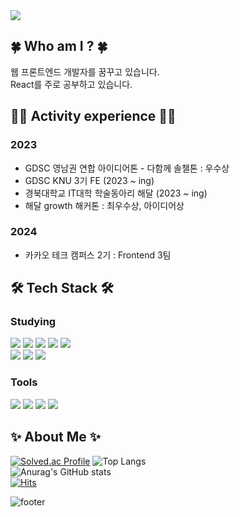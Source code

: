 <img src="https://capsule-render.vercel.app/api?type=Venom&color=gradient&height=150&section=header&text=Hi%20there!&fontSize=70&fontColor=1f2329" />

## 🍀 Who am I ? 🍀
웹 프론트엔드 개발자를 꿈꾸고 있습니다. <br>
React를 주로 공부하고 있습니다.

## 🤹‍♀️ Activity experience 🤹‍♀️
### 2023
- GDSC 영남권 연합 아이디어톤 - 다함께 솔챌톤 : 우수상
- GDSC KNU 3기 FE (2023 ~ ing)
- 경북대학교 IT대학 학술동아리 해달 (2023 ~ ing)
- 해달 growth 해커톤 : 최우수상, 아이디어상

### 2024
- 카카오 테크 캠퍼스 2기 : Frontend 3팀

## 🛠 Tech Stack 🛠

### Studying

<img src="https://img.shields.io/badge/HTML-E34F26?style=flat-square&logo=HTML5&logoColor=white"/> <img src="https://img.shields.io/badge/CSS-1572B6?style=flat-square&logo=CSS3&logoColor=white"/>
<img src="https://img.shields.io/badge/JavaScript-F7DF1E?style=flat-square&logo=JavaScript&logoColor=white"/>
<img src="https://img.shields.io/badge/React-61DAFB?style=flat-square&logo=React&logoColor=white"/>
<img src="https://img.shields.io/badge/Redux-764ABC?style=flat-square&logo=Redux&logoColor=white"/>
<br>
<img src="https://img.shields.io/badge/styled-DB7093?style=flat-square&logo=styledcomponents&logoColor=white"/>
<img src="https://img.shields.io/badge/Tailwind CSS-06B6D4?style=flat-square&logo=TailWindCSS&logoColor=white"/>
<img src="https://img.shields.io/badge/bootstrap-7952B3?style=flat-square&logo=bootstrap&logoColor=white"/>

### Tools
<img src="https://img.shields.io/badge/github-181717?style=flat-square&logo=github&logoColor=white"/> <img src="https://img.shields.io/badge/Git-F05032?style=flat-square&logo=Git&logoColor=white"/>
<img src="https://img.shields.io/badge/Notion-000000?style=flat-square&logo=Notion&logoColor=white">
<img src="https://img.shields.io/badge/Figma-F24E1E?style=flat-square&logo=Figma&logoColor=white">

## ✨ About Me ✨

[![Solved.ac Profile](http://mazassumnida.wtf/api/v2/generate_badge?boj=dobbymin06)](https://solved.ac/dobbymin06/)
![Top Langs](https://github-readme-stats.vercel.app/api/top-langs/?username=Dobbymin&layout=compact&theme=tokyonight)
<br>
![Anurag's GitHub stats](https://github-readme-stats.vercel.app/api?username=Dobbymin&show_icons=true&theme=dracula)
<br>
[![Hits](https://hits.seeyoufarm.com/api/count/incr/badge.svg?url=https%3A%2F%2Fgithub.com%2FDobbymin%2F&count_bg=%233DB7C8&title_bg=%23555555&icon=github.svg&icon_color=%23E7E7E7&title=Github&edge_flat=false)](https://hits.seeyoufarm.com)

![footer](https://capsule-render.vercel.app/api?type=waving&color=auto&height=100&section=footer)

